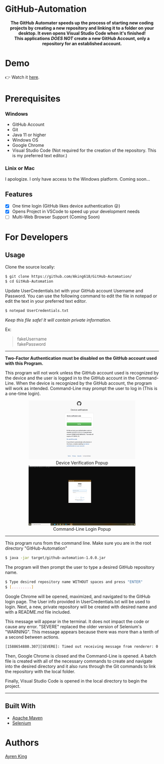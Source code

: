 # GitHub-Automation

<h4 align="center"> The GitHub Automater speeds up the process of starting new coding projects by creating a new repository 
and linking it to a folder on your desktop. It even opens Visual Studio Code when it's finished!<br />This applications <em>DOES NOT</em> create a new GitHub Account, only a repository for an established account.</h4>


# Demo
👉 Watch it <a 
href="">here</a>.

# Prerequisites
### Windows
- GitHub Account
- Git
- Java 11 or higher
- Windows OS
- Google Chrome 
- Visual Studio Code (Not required for the creation of the repository. This is my preferred text editor.)

### Linix or Mac
I apologize. I only have access to the Windows platform. Coming soon...

## Features
- [x] One time login (GitHub likes device authentication 😜)
- [x] Opens Project in VSCode to speed up your development needs
- [ ] Multi-Web Browser Support (Coming Soon)

# For Developers
## Usage
Clone the source locally:

```sh
$ git clone https://github.com/Aking618/GitHub-Automation/
$ cd GitHub-Automation
```






Update UserCredentials.txt with your GitHub account Username and Password. You can use the following command to edit the file in notepad or edit the text in your preferred text editor.

```sh
$ notepad UserCredentials.txt
```
<p>
<em>Keep this file safe! It will contain private information.</em>
</p>

Ex:
>fakeUsername <br />
fakePassword
---

**Two-Factor Authentication must be disabled on the GitHub account used with this Program.** 

This program will not work unless the GitHub account used is recognized by the device and the user is logged in to the GitHub account in the Command-Line. When the device is recognized by  the GitHub account, the program will work as intended. Command-Line may prompt the user to log in (This is a one-time login). 

<p align="center">
    <img src="images\gitHubDeviceVerificaton.jpg" width="350px" alt="Device"/>
    <br />Device Verification Popup<br />
    <img src="images\Command_Line_login.png" width="350px" alt="Command Line Login"/>
    <br />Command-Line Login Popup<br />
</p>


___

This program runs from the command line. Make sure you are in the root directory "GitHub-Automation"

```sh
$ java -jar target/github-automation-1.0.0.jar
```

<p>
The program will then prompt the user to type a desired GitHub repository name.
</p>

```sh
$ Type desired repository name WITHOUT spaces and press "ENTER"
$ [.........]
```

<p>
Google Chrome will be opened, maximized, and navigated to the GitHub login page. The User info provided in UserCredentials.txt will be used to login. Next, a new, private repository will be created with desired name and with a README.md file included.
</p>
<p>
This message will appear in the terminal. It does not impact the code or cause any error. "SEVERE" replaced the older version of Selenium's "WARNING". This message appears because there was more than a tenth of a second between actions.
</p>

```sh
[1588654880.307][SEVERE]: Timed out receiving message from renderer: 0.100
```

<p>
Then, Google Chrome is closed and the Command-Line is opened.  A batch file is created with all of the necessary commands to create and navigate into the desired directory and it also runs through the Git commands to link the repository with the local folder.
</p>

<p>
Finally, Visual Studio Code is opened in the local directory to begin the project.
</p>

---



## Built With
- [Apache Maven](http://maven.apache.org/)
- [Selenium](https://selenium.dev)

# Authors
<a href=https://github.com/aking618>Ayren King </a>
